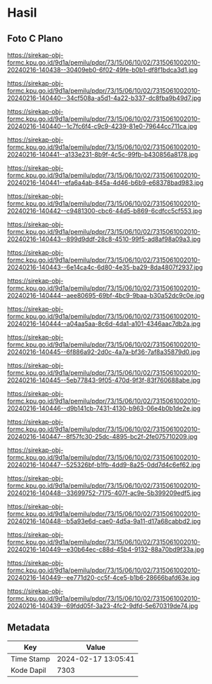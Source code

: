 # Hasil

## Foto C Plano

https://sirekap-obj-formc.kpu.go.id/9d1a/pemilu/pdpr/73/15/06/10/02/7315061002010-20240216-140438--30409eb0-6f02-49fe-b0b1-df8f1bdca3d1.jpg

https://sirekap-obj-formc.kpu.go.id/9d1a/pemilu/pdpr/73/15/06/10/02/7315061002010-20240216-140440--34cf508a-a5d1-4a22-b337-dc8fba9b49d7.jpg

https://sirekap-obj-formc.kpu.go.id/9d1a/pemilu/pdpr/73/15/06/10/02/7315061002010-20240216-140440--1c7fc6f4-c9c9-4239-81e0-79644cc711ca.jpg

https://sirekap-obj-formc.kpu.go.id/9d1a/pemilu/pdpr/73/15/06/10/02/7315061002010-20240216-140441--a133e231-8b9f-4c5c-99fb-b430856a8178.jpg

https://sirekap-obj-formc.kpu.go.id/9d1a/pemilu/pdpr/73/15/06/10/02/7315061002010-20240216-140441--efa6a4ab-845a-4d46-b6b9-e68378bad983.jpg

https://sirekap-obj-formc.kpu.go.id/9d1a/pemilu/pdpr/73/15/06/10/02/7315061002010-20240216-140442--c9481300-cbc6-44d5-b869-6cdfcc5cf553.jpg

https://sirekap-obj-formc.kpu.go.id/9d1a/pemilu/pdpr/73/15/06/10/02/7315061002010-20240216-140443--899d9ddf-28c8-4510-99f5-ad8af98a09a3.jpg

https://sirekap-obj-formc.kpu.go.id/9d1a/pemilu/pdpr/73/15/06/10/02/7315061002010-20240216-140443--6e14ca4c-6d80-4e35-ba29-8da4807f2937.jpg

https://sirekap-obj-formc.kpu.go.id/9d1a/pemilu/pdpr/73/15/06/10/02/7315061002010-20240216-140444--aee80695-69bf-4bc9-9baa-b30a52dc9c0e.jpg

https://sirekap-obj-formc.kpu.go.id/9d1a/pemilu/pdpr/73/15/06/10/02/7315061002010-20240216-140444--a04aa5aa-8c6d-4da1-a101-4346aac7db2a.jpg

https://sirekap-obj-formc.kpu.go.id/9d1a/pemilu/pdpr/73/15/06/10/02/7315061002010-20240216-140445--6f886a92-2d0c-4a7a-bf36-7af8a35879d0.jpg

https://sirekap-obj-formc.kpu.go.id/9d1a/pemilu/pdpr/73/15/06/10/02/7315061002010-20240216-140445--5eb77843-9f05-470d-9f3f-83f760688abe.jpg

https://sirekap-obj-formc.kpu.go.id/9d1a/pemilu/pdpr/73/15/06/10/02/7315061002010-20240216-140446--d9b141cb-7431-4130-b963-06e4b0b1de2e.jpg

https://sirekap-obj-formc.kpu.go.id/9d1a/pemilu/pdpr/73/15/06/10/02/7315061002010-20240216-140447--8f57fc30-25dc-4895-bc2f-2fe075710209.jpg

https://sirekap-obj-formc.kpu.go.id/9d1a/pemilu/pdpr/73/15/06/10/02/7315061002010-20240216-140447--525326bf-b1fb-4dd9-8a25-0dd7d4c6ef62.jpg

https://sirekap-obj-formc.kpu.go.id/9d1a/pemilu/pdpr/73/15/06/10/02/7315061002010-20240216-140448--33699752-7175-407f-ac9e-5b399209edf5.jpg

https://sirekap-obj-formc.kpu.go.id/9d1a/pemilu/pdpr/73/15/06/10/02/7315061002010-20240216-140448--b5a93e6d-cae0-4d5a-9a11-d17a68cabbd2.jpg

https://sirekap-obj-formc.kpu.go.id/9d1a/pemilu/pdpr/73/15/06/10/02/7315061002010-20240216-140449--e30b64ec-c88d-45b4-9132-88a70bd9f33a.jpg

https://sirekap-obj-formc.kpu.go.id/9d1a/pemilu/pdpr/73/15/06/10/02/7315061002010-20240216-140449--ee771d20-cc5f-4ce5-b1b6-28666bafd63e.jpg

https://sirekap-obj-formc.kpu.go.id/9d1a/pemilu/pdpr/73/15/06/10/02/7315061002010-20240216-140439--69fdd05f-3a23-4fc2-9dfd-5e670319de74.jpg


## Metadata

| Key        | Value               |
| ---------- | ------------------- |
| Time Stamp | 2024-02-17 13:05:41 |
| Kode Dapil | 7303                |



